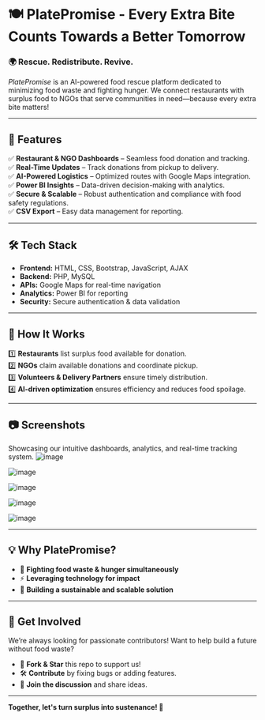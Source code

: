# 🍽️ PlatePromise - Every Extra Bite Counts Towards a Better Tomorrow

### 🌍 Rescue. Redistribute. Revive.
*PlatePromise* is an AI-powered food rescue platform dedicated to minimizing food waste and fighting hunger. We connect restaurants with surplus food to NGOs that serve communities in need—because every extra bite matters!  

---

## 🚀 Features
✅ **Restaurant & NGO Dashboards** – Seamless food donation and tracking.  
✅ **Real-Time Updates** – Track donations from pickup to delivery.  
✅ **AI-Powered Logistics** – Optimized routes with Google Maps integration.  
✅ **Power BI Insights** – Data-driven decision-making with analytics.  
✅ **Secure & Scalable** – Robust authentication and compliance with food safety regulations.  
✅ **CSV Export** – Easy data management for reporting.  

---

## 🛠️ Tech Stack
- **Frontend:** HTML, CSS, Bootstrap, JavaScript, AJAX  
- **Backend:** PHP, MySQL  
- **APIs:** Google Maps for real-time navigation  
- **Analytics:** Power BI for reporting  
- **Security:** Secure authentication & data validation  

---

## 🎯 How It Works
1️⃣ **Restaurants** list surplus food available for donation.  
2️⃣ **NGOs** claim available donations and coordinate pickup.  
3️⃣ **Volunteers & Delivery Partners** ensure timely distribution.  
4️⃣ **AI-driven optimization** ensures efficiency and reduces food spoilage.  

---

## 📷 Screenshots 
Showcasing our intuitive dashboards, analytics, and real-time tracking system. 
![image](https://github.com/user-attachments/assets/2bcafcd9-c7f8-4868-838a-0b782740fbcb)

![image](https://github.com/user-attachments/assets/d9125050-efe9-4f30-bafa-276b2080a3fd)

![image](https://github.com/user-attachments/assets/50694304-8296-45d5-9d06-544fbc20b930)

![image](https://github.com/user-attachments/assets/33ea4d76-3b79-4d74-bfec-b44924f4bd6f)

![image](https://github.com/user-attachments/assets/090a6f5e-0a25-4e29-bf44-347e9098361f)




---

## 💡 Why PlatePromise?
- 🌱 **Fighting food waste & hunger simultaneously**  
- ⚡ **Leveraging technology for impact**  
- 🤝 **Building a sustainable and scalable solution**  

---

## 🤝 Get Involved
We’re always looking for passionate contributors! Want to help build a future without food waste?
- 🌟 **Fork & Star** this repo to support us!
- 🛠️ **Contribute** by fixing bugs or adding features.
- 💬 **Join the discussion** and share ideas.


---

**Together, let's turn surplus into sustenance! 💙**
